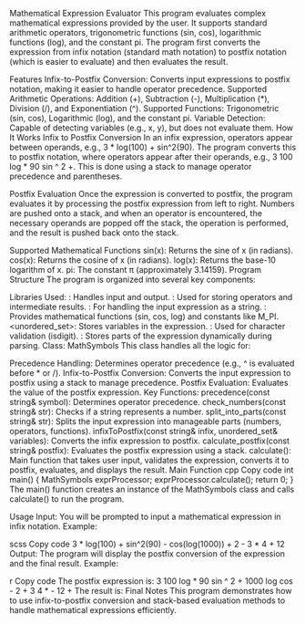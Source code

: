Mathematical Expression Evaluator
This program evaluates complex mathematical expressions provided by the user. It supports standard arithmetic operators, trigonometric functions (sin, cos), logarithmic functions (log), and the constant pi. The program first converts the expression from infix notation (standard math notation) to postfix notation (which is easier to evaluate) and then evaluates the result.

Features
Infix-to-Postfix Conversion: Converts input expressions to postfix notation, making it easier to handle operator precedence.
Supported Arithmetic Operations: Addition (+), Subtraction (-), Multiplication (*), Division (/), and Exponentiation (^).
Supported Functions: Trigonometric (sin, cos), Logarithmic (log), and the constant pi.
Variable Detection: Capable of detecting variables (e.g., x, y), but does not evaluate them.
How It Works
Infix to Postfix Conversion
In an infix expression, operators appear between operands, e.g., 3 * log(100) + sin^2(90). The program converts this to postfix notation, where operators appear after their operands, e.g., 3 100 log * 90 sin ^ 2 +. This is done using a stack to manage operator precedence and parentheses.

Postfix Evaluation
Once the expression is converted to postfix, the program evaluates it by processing the postfix expression from left to right. Numbers are pushed onto a stack, and when an operator is encountered, the necessary operands are popped off the stack, the operation is performed, and the result is pushed back onto the stack.

Supported Mathematical Functions
sin(x): Returns the sine of x (in radians).
cos(x): Returns the cosine of x (in radians).
log(x): Returns the base-10 logarithm of x.
pi: The constant π (approximately 3.14159).
Program Structure
The program is organized into several key components:

Libraries Used:
<iostream>: Handles input and output.
<stack>: Used for storing operators and intermediate results.
<string>: For handling the input expression as a string.
<cmath>: Provides mathematical functions (sin, cos, log) and constants like M_PI.
<unordered_set>: Stores variables in the expression.
<cctype>: Used for character validation (isdigit).
<vector>: Stores parts of the expression dynamically during parsing.
Class: MathSymbols
This class handles all the logic for:

Precedence Handling: Determines operator precedence (e.g., ^ is evaluated before * or /).
Infix-to-Postfix Conversion: Converts the input expression to postfix using a stack to manage precedence.
Postfix Evaluation: Evaluates the value of the postfix expression.
Key Functions:
precedence(const string& symbol): Determines operator precedence.
check_numbers(const string& str): Checks if a string represents a number.
split_into_parts(const string& str): Splits the input expression into manageable parts (numbers, operators, functions).
infixToPostfix(const string& infix, unordered_set<string>& variables): Converts the infix expression to postfix.
calculate_postfix(const string& postfix): Evaluates the postfix expression using a stack.
calculate(): Main function that takes user input, validates the expression, converts it to postfix, evaluates, and displays the result.
Main Function
cpp
Copy code
int main() {
    MathSymbols exprProcessor;
    exprProcessor.calculate();
    return 0;
}
The main() function creates an instance of the MathSymbols class and calls calculate() to run the program.

Usage
Input: You will be prompted to input a mathematical expression in infix notation. Example:

scss
Copy code
3 * log(100) + sin^2(90) - cos(log(1000)) + 2 - 3 * 4 + 12
Output: The program will display the postfix conversion of the expression and the final result. Example:

r
Copy code
The postfix expression is: 3 100 log * 90 sin ^ 2 + 1000 log cos - 2 + 3 4 * - 12 +
The result is: <result>
Final Notes
This program demonstrates how to use infix-to-postfix conversion and stack-based evaluation methods to handle mathematical expressions efficiently.

